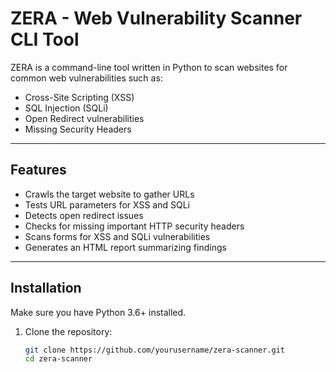 # ZERA - Web Vulnerability Scanner CLI Tool

ZERA is a command-line tool written in Python to scan websites for common web vulnerabilities such as:

- Cross-Site Scripting (XSS)
- SQL Injection (SQLi)
- Open Redirect vulnerabilities
- Missing Security Headers

---

## Features

- Crawls the target website to gather URLs
- Tests URL parameters for XSS and SQLi
- Detects open redirect issues
- Checks for missing important HTTP security headers
- Scans forms for XSS and SQLi vulnerabilities
- Generates an HTML report summarizing findings

---

## Installation

Make sure you have Python 3.6+ installed.

1. Clone the repository:
   ```bash
   git clone https://github.com/yourusername/zera-scanner.git
   cd zera-scanner

